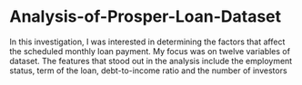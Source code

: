 # Analysis-of-Prosper-Loan-Dataset
In this investigation, I was interested in determining the factors that affect the scheduled monthly loan payment. My focus was on twelve variables of dataset. The features that stood out in the analysis include the employment status, term of the loan, debt-to-income ratio and the number of investors
